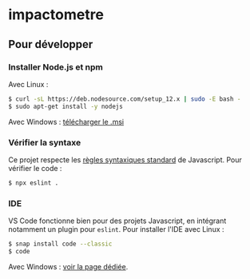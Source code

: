 # impactometre
## Pour développer
### Installer Node.js et npm
Avec Linux :
```bash
$ curl -sL https://deb.nodesource.com/setup_12.x | sudo -E bash -
$ sudo apt-get install -y nodejs
```
Avec Windows : [télécharger le .msi](https://nodejs.org/dist/v12.14.0/node-v12.14.0-x86.msi)

### Vérifier la syntaxe
Ce projet respecte les [règles syntaxiques standard](https://standardjs.com/rules.html) de Javascript. Pour vérifier le code :
```bash
$ npx eslint .
```

### IDE
VS Code fonctionne bien pour des projets Javascript, en intégrant notamment un plugin pour `eslint`. Pour installer l'IDE avec Linux :
```bash
$ snap install code --classic
$ code
```
Avec Windows : [voir la page dédiée](https://code.visualstudio.com/download).






